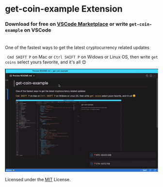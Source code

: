 # get-coin-example Extension

### Download for free on [VSCode Marketplace](https://marketplace.visualstudio.com/items?itemName=GetCryptoPrice.get-coin-example) or write `get-coin-example` on VSCode

#

One of the fastest ways to get the latest cryptocurrency related updates

` Cmd SHIFT P` on Mac or `Ctrl SHIFT P` on Widows or Linux OS, then write `get coins` select yours favorite, and it's all 😊

![Get Coin Price preview](https://raw.githubusercontent.com/ildevelop/coin-extention/master/readme.gif)

Licensed under the [MIT](https://github.com/ildevelop/coin-extention/blob/master/LICENSE) License.
